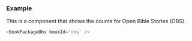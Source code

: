 
### Example

This is a component that shows the counts for Open Bible Stories (OBS).

```js
<BookPackageObs bookId='obs' />
```


